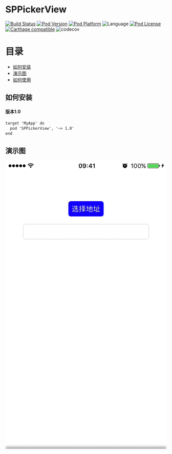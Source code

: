 # SPPickerView
[![Build Status](http://img.shields.io/travis/SPStore/SPPickerView.svg?style=flat)](https://travis-ci.org/SPStore/SPPageMenu)
[![Pod Version](http://img.shields.io/cocoapods/v/SPPickerView.svg?style=flat)](http://cocoadocs.org/docsets/SPPageMenu/)
[![Pod Platform](http://img.shields.io/cocoapods/p/SPPickerView.svg?style=flat)](http://cocoadocs.org/docsets/SPPageMenu/)
![Language](https://img.shields.io/badge/language-Object--C-ff69b4.svg)
[![Pod License](http://img.shields.io/cocoapods/l/SPPickerView.svg?style=flat)](https://www.apache.org/licenses/LICENSE-2.0.html)
[![Carthage compatible](https://img.shields.io/badge/Carthage-compatible-4BC51D.svg?style=flat)](https://github.com/SPStore/SPPickerView)
![codecov](https://img.shields.io/badge/codecov-88%25-orange.svg)<br>

# 目录
* [如何安装](#如何安装)
* [演示图](#演示图)
* [如何使用](#如何使用) 

## 如何安装
#### 版本1.0
```
target 'MyApp' do
  pod 'SPPickerView', '~> 1.0'
end
```

## 演示图
![image](https://github.com/SPStore/SPPickerView/blob/master/演示图.gif)


